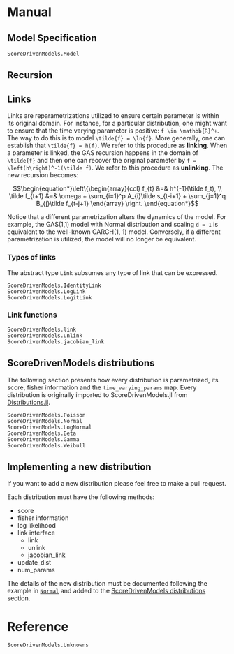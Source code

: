 # Manual

## Model Specification

```@docs
ScoreDrivenModels.Model
```

## Recursion

## Links

Links are reparametrizations utilized to ensure certain parameter is within its original domain. For instance, for a particular distribution, one might want to ensure that the time varying parameter is positive: ``f \in \mathbb{R}^+``. The way to do this is to model ``\tilde{f} = \ln{f}``. More generally, one can establish that ``\tilde{f} = h(f)``. We refer to this procedure as **linking**. When a parameter is linked, the GAS recursion happens in the domain of ``\tilde{f}`` and then one can recover the original parameter by ``f = \left(h\right)^-1(\tilde f)``. We refer to this procedure as **unlinking**. The new recursion becomes:

```math
\begin{equation*}\left\{\begin{array}{ccl}
    f_{t} &=& h^{-1}(\tilde f_t), \\
    \tilde f_{t+1} &=& \omega + \sum_{i=1}^p A_{i}\tilde s_{t-i+1} + \sum_{j=1}^q B_{j}\tilde f_{t-j+1}
    \end{array}
    \right.
\end{equation*}
```

Notice that a different parametrization alters the dynamics of the model. For example, the GAS(1,1) model with Normal distribution and scaling ``d = 1`` is equivalent to the well-known GARCH(1, 1) model. Conversely, if a different parametrization is utilized, the model will no longer be equivalent.

### Types of links

The abstract type `Link` subsumes any type of link that can be expressed.

```@docs
ScoreDrivenModels.IdentityLink
ScoreDrivenModels.LogLink
ScoreDrivenModels.LogitLink
```

### Link functions

```@docs
ScoreDrivenModels.link
ScoreDrivenModels.unlink
ScoreDrivenModels.jacobian_link
```

## ScoreDrivenModels distributions

The following section presents how every distribution is parametrized, its score, fisher information
and the `time_varying_params` map. Every distribution is originally imported to ScoreDrivenModels.jl
from [Distributions.jl](https://github.com/JuliaStats/Distributions.jl).

```@docs
ScoreDrivenModels.Poisson
ScoreDrivenModels.Normal
ScoreDrivenModels.LogNormal
ScoreDrivenModels.Beta
ScoreDrivenModels.Gamma
ScoreDrivenModels.Weibull
```

## Implementing a new distribution

If you want to add a new distribution please feel free to make a pull request.

Each distribution must have the following methods:
* score
* fisher information
* log likelihood
* link interface
    * link
    * unlink
    * jacobian_link
* update_dist
* num_params

The details of the new distribution must be documented following the example in
[`Normal`](@ref) and added to the [ScoreDrivenModels distributions](@ref) section.

# Reference

```@docs
ScoreDrivenModels.Unknowns
```